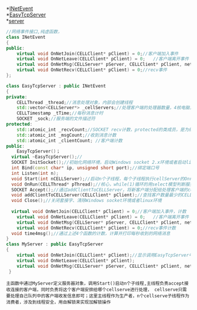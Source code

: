 *[INetEvent](https://github.com/Planck-a/serve-in-cpp/blob/master/code/INetEvent.hpp)             
*[EasyTcpServer](https://github.com/Planck-a/serve-in-cpp/blob/master/code/EasyTcpServer.hpp)            
*[server](https://github.com/Planck-a/serve-in-cpp/blob/master/code/server.cpp)
```cpp
//网络事件接口,纯虚函数，
class INetEvent
{
public:	
	virtual void OnNetJoin(CELLClient* pClient) = 0;//客户端加入事件  
	virtual void OnNetLeave(CELLClient* pClient) = 0;	//客户端离开事件	
	virtual void OnNetMsg(CELLServer* pServer, CELLClient* pClient, netmsg_DataHeader* header) = 0;//客户端消息事件	
	virtual void OnNetRecv(CELLClient* pClient) = 0;//recv事件
};
```
```cpp
class EasyTcpServer : public INetEvent
{
private:
	CELLThread _thread;//消息处理对象，内部会创建线程
	std::vector<CELLServer*> _cellServers;//处理客户端的处理器数量，4核电脑，可以设置为4
	CELLTimestamp _tTime;//每秒消息计时
	SOCKET _sock;//服务端的文件描述符
protected:
	std::atomic_int _recvCount;//SOCKET recv计数，protected的类成员，是为继承而生的，在子类中可访问
	std::atomic_int _msgCount;//收到消息计数
	std::atomic_int _clientCount; //客户端计数
public:
	EasyTcpServer()；
  virtual ~EasyTcpServer();//
  SOCKET InitSocket();//初始化网络环境，启动Windows socket 2.x环境或者启动linux下的网络环境（忽略异常信号，默认情况会导致进程终止）
  int Bind(const char* ip, unsigned short port);//绑定端口号
  int Listen(int n);
  void Start(int nCELLServer);//启动n个子线程，每个子线程执行cellServer的Onrun(),同时启动服务器Onrun()
  void OnRun(CELLThread* pThread);//核心，while(1)循环的用select模型判断服务器是否被连接，有连接时调用Accept()
  SOCKET Accept();//通过addClientToCELLServer，将新客户端分配给处理客户端的cellServer
  void addClientToCELLServer(CELLClient* pClient);//查找客户数量最少的CELLServer对象，调用CELLServer中的addClient，将pClient加入
  void Close();//关闭套接字、清除Windows socket环境或者linux环境
  
  virtual void OnNetJoin(CELLClient* pClient) = 0;//客户端加入事件，计数  由于是4线程的，所以都是原子操作，以保障线程安全
	virtual void OnNetLeave(CELLClient* pClient) = 0;	//客户端离开事件	计数 
	virtual void OnNetMsg(CELLServer* pServer, CELLClient* pClient, netmsg_DataHeader* header) = 0;//客户端消息事件	计数 
	virtual void OnNetRecv(CELLClient* pClient) = 0;//recv事件计数 
  void time4msg();//通过上述4个函数的计数，计算并打印每秒收到的网络消息
}
class MyServer : public EasyTcpServer
{
    virtual void OnNetJoin(CELLClient* pClient);//显示调用EasyTcpServer中的OnNetJoin
    virtual void OnNetLeave(CELLClient* pClient);
    virtual void OnNetMsg(CELLServer* pServer, CELLClient* pClient, netmsg_DataHeader* header);//重写，根据不同客户端传来的不同消息进行处理
 }
 ```
 
 `主函数中通过MyServer定义服务器对象，调用Start()启动n个子线程,主线程负责accept接收连接的客户端，同时负责将这个客户端安排给哪个cellserve进行处理，
 cellserve只需要处理自己队列中的客户端收发信息即可；这里主线程作为生产者，n个cellserve子线程作为消费者，涉及到线程安全，用自解锁来实现加解锁操作`

